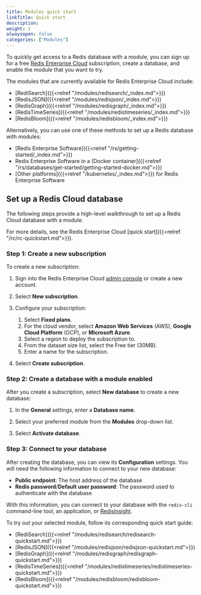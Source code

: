 ```yaml
---
title: Modules quick start
linkTitle: Quick start
description:
weight: 1
alwaysopen: false
categories: ["Modules"]
---
```

To quickly get access to a Redis database with a module,
you can sign up for a free [Redis Enterprise Cloud](https://app.redislabs.com/#/sign-up) subscription, create a database, and enable the module that you want to try.

The modules that are currently available for Redis Enterprise Cloud include:

- [RediSearch]({{<relref "/modules/redisearch/_index.md">}})
- [RedisJSON]({{<relref "/modules/redisjson/_index.md">}})
- [RedisGraph]({{<relref "/modules/redisgraph/_index.md">}})
- [RedisTimeSeries]({{<relref "/modules/redistimeseries/_index.md">}})
- [RedisBloom]({{<relref "/modules/redisbloom/_index.md">}})

Alternatively, you can use one of these methods to set up a Redis database with modules:

- [Redis Enterprise Software]({{<relref "/rs/getting-started/_index.md">}})
- Redis Enterprise Software in a [Docker container]({{<relref "/rs/databases/get-started/getting-started-docker.md">}})
- [Other platforms]({{<relref "/kubernetes/_index.md">}}) for Redis Enterprise Software

## Set up a Redis Cloud database

The following steps provide a high-level walkthrough to set up a Redis Cloud database with a module.

For more details, see the Redis Enterprise Cloud [quick start]({{<relref "/rc/rc-quickstart.md">}}).

### Step 1: Create a new subscription

To create a new subscription:

1. Sign into the Redis Enterprise Cloud [admin console](http://app.redislabs.com) or create a new account.

1. Select **New subscription**.

1. Configure your subscription:

    1. Select **Fixed plans**.
    1. For the cloud vendor, select **Amazon Web Services** (AWS), **Google Cloud Platform** (GCP), or **Microsoft Azure**.
    1. Select a region to deploy the subscription to.
    1. From the dataset size list, select the Free tier (30MB).
    1. Enter a name for the subscription.

1. Select **Create subscription**.

### Step 2: Create a database with a module enabled

After you create a subscription, select **New database** to create a new database:

1. In the **General** settings, enter a **Database name**.

1. Select your preferred module from the **Modules** <nobr>drop-down</nobr> list.

1. Select **Activate database**.

### Step 3: Connect to your database

After creating the database, you can view its **Configuration** settings. You will need the following information to connect to your new database:

- **Public endpoint**: The host address of the database
- **Redis password**/**Default user password**: The password used to authenticate with the database

With this information, you can connect to your database with the `redis-cli` command-line tool, an application, or [RedisInsight](https://redislabs.com/redisinsight/).

To try out your selected module, follow its corresponding quick start guide:

- [RediSearch]({{<relref "/modules/redisearch/redisearch-quickstart.md">}})
- [RedisJSON]({{<relref "/modules/redisjson/redisjson-quickstart.md">}})
- [RedisGraph]({{<relref "/modules/redisgraph/redisgraph-quickstart.md">}})
- [RedisTimeSeries]({{<relref "/modules/redistimeseries/redistimeseries-quickstart.md">}})
- [RedisBloom]({{<relref "/modules/redisbloom/redisbloom-quickstart.md">}})
